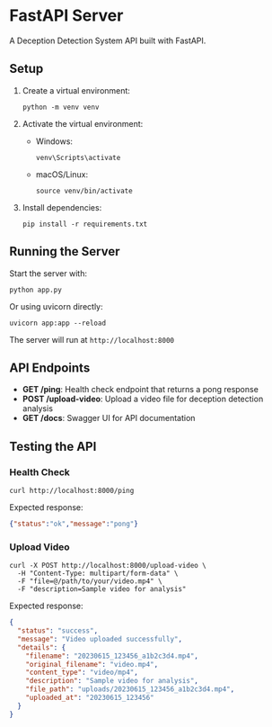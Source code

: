 # FastAPI Server

A Deception Detection System API built with FastAPI.

## Setup

1. Create a virtual environment:
   ```
   python -m venv venv
   ```

2. Activate the virtual environment:
   - Windows:
     ```
     venv\Scripts\activate
     ```
   - macOS/Linux:
     ```
     source venv/bin/activate
     ```

3. Install dependencies:
   ```
   pip install -r requirements.txt
   ```

## Running the Server

Start the server with:
```
python app.py
```

Or using uvicorn directly:
```
uvicorn app:app --reload
```

The server will run at `http://localhost:8000`

## API Endpoints

- **GET /ping**: Health check endpoint that returns a pong response
- **POST /upload-video**: Upload a video file for deception detection analysis
- **GET /docs**: Swagger UI for API documentation

## Testing the API

### Health Check
```
curl http://localhost:8000/ping
```

Expected response:
```json
{"status":"ok","message":"pong"}
```

### Upload Video
```
curl -X POST http://localhost:8000/upload-video \
  -H "Content-Type: multipart/form-data" \
  -F "file=@/path/to/your/video.mp4" \
  -F "description=Sample video for analysis"
```

Expected response:
```json
{
  "status": "success",
  "message": "Video uploaded successfully",
  "details": {
    "filename": "20230615_123456_a1b2c3d4.mp4",
    "original_filename": "video.mp4",
    "content_type": "video/mp4",
    "description": "Sample video for analysis",
    "file_path": "uploads/20230615_123456_a1b2c3d4.mp4",
    "uploaded_at": "20230615_123456"
  }
}
``` 